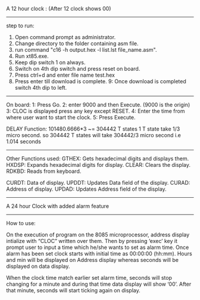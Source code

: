 A 12 hour clock :
(After 12 clock shows 00)

-------------------------------------------------------------------------------
step to run:
1. Open command prompt as administrator.
2. Change directory to the folder containing asm file.
3. run command "c16 -h output.hex -l list.lst file_name.asm".
4. Run xt85.exe.
5. Keep dip switch 1 on always.
6. Switch on 4th dip switch and press reset on board.
7. Press ctrl+d and enter file name test.hex
8. Press enter till download is complete.
9: Once download is completed switch 4th dip to left.
-------------------------------------------------------------------------------
On board:
1: Press Go.
2: enter 9000 and then Execute. (9000 is the origin)
3: CLOC is displayed press any key except RESET.
4: Enter the time from where user want to start the clock.
5: Press Execute.

DELAY Function:
        101480.6666*3 ~= 304442 T states
        1 T state take 1/3 micro second.
        so 304442 T states will take 304442/3 micro second i.e 1.014 seconds 
        
-------------------------------------------------------------------------------
Other Functions used:
GTHEX: Gets hexadecimal digits and displays them.
HXDSP: Expands hexadecimal digits for display.
CLEAR: Clears the display.
RDKBD: Reads from keyboard.

CURDT: Data of display.
UPDDT: Updates Data field of the display.
CURAD: Address of display.
UPDAD: Updates Address field of the display.

-------------------------------------------------------------------------------

A 24 hour Clock with added alarm feature 
*********************************************** 
How to use: 

On the execution of program on the 8085 microprocessor, address display intialize with “CLOC” written over them. Then by pressing ‘exec’ key it prompt user to input a time which he/she wants to set as alarm time.  Once alarm has been set clock starts with initial time as 00:00:00 (hh:mm). Hours and min will be displayed on Address display whereas seconds will be displayed on data display. 

When the clock time match earlier set alarm time, seconds will stop changing for a minute and during that time data display will show ‘00’.  After that minute, seconds will start ticking again on display. 
